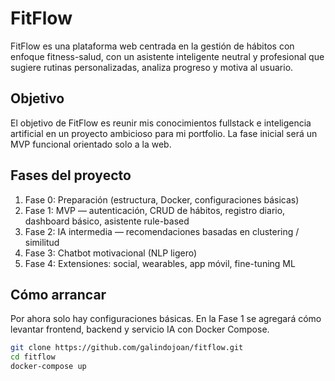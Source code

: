 # FitFlow

FitFlow es una plataforma web centrada en la gestión de hábitos con enfoque fitness-salud, con un asistente inteligente neutral y profesional que sugiere rutinas personalizadas, analiza progreso y motiva al usuario.

## Objetivo

El objetivo de FitFlow es reunir mis conocimientos fullstack e inteligencia artificial en un proyecto ambicioso para mi portfolio. La fase inicial será un MVP funcional orientado solo a la web.

## Fases del proyecto

1. Fase 0: Preparación (estructura, Docker, configuraciones básicas)  
2. Fase 1: MVP — autenticación, CRUD de hábitos, registro diario, dashboard básico, asistente rule-based  
3. Fase 2: IA intermedia — recomendaciones basadas en clustering / similitud  
4. Fase 3: Chatbot motivacional (NLP ligero)  
5. Fase 4: Extensiones: social, wearables, app móvil, fine-tuning ML

## Cómo arrancar

Por ahora solo hay configuraciones básicas. En la Fase 1 se agregará cómo levantar frontend, backend y servicio IA con Docker Compose.

```bash
git clone https://github.com/galindojoan/fitflow.git
cd fitflow
docker-compose up

